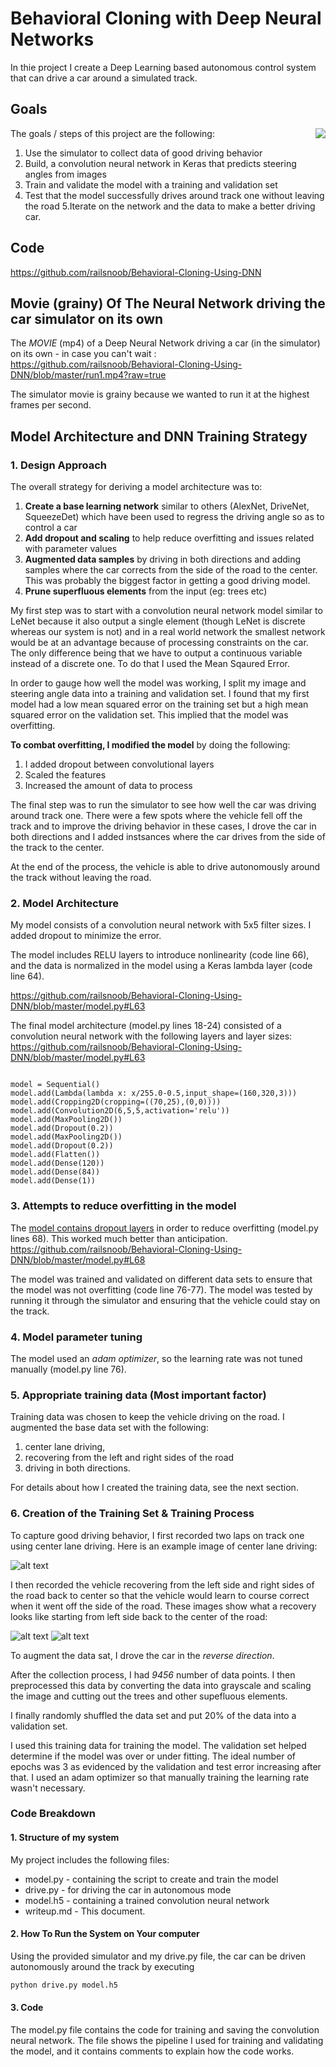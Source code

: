 
# **Behavioral Cloning with Deep Neural Networks**


In thie project I create a Deep Learning based autonomous control system that can drive a  car around a simulated track. 


## Goals
<img style="float: right;" src="./center_driving_middle.jpg">

The goals / steps of this project are the following:

1. Use the simulator to collect data of good driving behavior
2. Build, a convolution neural network in Keras that predicts steering angles from images
3. Train and validate the model with a training and validation set
4. Test that the model successfully drives around track one without leaving the road
5.Iterate on the network and the data to make a better driving car.

## Code
https://github.com/railsnoob/Behavioral-Cloning-Using-DNN

## Movie (grainy) Of The Neural Network driving the car simulator on its own 
The *MOVIE* (mp4) of a Deep Neural Network driving a car (in the simulator) on its own - in case you can't wait : https://github.com/railsnoob/Behavioral-Cloning-Using-DNN/blob/master/run1.mp4?raw=true

The simulator movie is grainy because we wanted to run it at the highest frames per second.





## Model Architecture and DNN Training Strategy

### 1. Design Approach

The overall strategy for deriving a model architecture was to:
1. **Create a base learning network** similar to others (AlexNet, DriveNet, SqueezeDet) which have been used to regress the driving angle so as to control a car
2. **Add dropout and scaling** to help reduce overfitting and issues related with parameter values
2. **Augmented data samples** by driving in both directions and adding samples where the car corrects from the side of the road to the center. This was probably the biggest factor in getting a good driving model. 
3. **Prune superfluous elements** from the input (eg: trees etc)

My first step was to start with a convolution neural network model similar to LeNet because it also output a single element (though LeNet is discrete whereas our system is not) and in a real world network the smallest network would be at an advantage because of processing constraints on the car. The only difference being that we have to output a continuous variable instead of a discrete one. To do that I used the Mean Sqaured Error.

In order to gauge how well the model was working, I split my image and steering angle data into a training and validation set. I found that my first model had a low mean squared error on the training set but a high mean squared error on the validation set. This implied that the model was overfitting. 

**To combat overfitting, I modified the model** by doing the following:
1. I added dropout between convolutional layers
2. Scaled the features 
3. Increased the amount of data to process

The final step was to run the simulator to see how well the car was driving around track one. There were a few spots where the vehicle fell off the track and to improve the driving behavior in these cases, I drove the car in both directions and I added instsances where the car drives from the side of the track to the center. 

At the end of the process, the vehicle is able to drive autonomously around the track without leaving the road.


### 2. Model Architecture

My model consists of a convolution neural network with 5x5 filter sizes. I added dropout to minimize the error. 

The model includes RELU layers to introduce nonlinearity (code line 66), and the data is normalized in the model using a Keras lambda layer (code line 64).

https://github.com/railsnoob/Behavioral-Cloning-Using-DNN/blob/master/model.py#L63

The final model architecture (model.py lines 18-24) consisted of a convolution neural network with the following layers and layer sizes:
https://github.com/railsnoob/Behavioral-Cloning-Using-DNN/blob/master/model.py#L63

~~~~

model = Sequential()
model.add(Lambda(lambda x: x/255.0-0.5,input_shape=(160,320,3)))
model.add(Cropping2D(cropping=((70,25),(0,0))))
model.add(Convolution2D(6,5,5,activation='relu'))
model.add(MaxPooling2D())
model.add(Dropout(0.2))
model.add(MaxPooling2D())
model.add(Dropout(0.2))
model.add(Flatten())
model.add(Dense(120))
model.add(Dense(84))
model.add(Dense(1))

~~~~


[//]: # (Image References)


[image2]: ./center_driving_middle.jpg "Center Driving"
[image3]: ./center_driving_from_left.jpg "Recovery Image 1 left"
[image4]: ./center_driving_from_left_back_to_center.jpg "Recovery Image Done"

### 3. Attempts to reduce overfitting in the model

The [model contains dropout layers](https://github.com/railsnoob/Behavioral-Cloning-Using-DNN/blob/master/model.py#L68) in order to reduce overfitting (model.py lines 68). This worked much better than anticipation.
https://github.com/railsnoob/Behavioral-Cloning-Using-DNN/blob/master/model.py#L68

The model was trained and validated on different data sets to ensure that the model was not overfitting (code line 76-77). The model was tested by running it through the simulator and ensuring that the vehicle could stay on the track.

### 4. Model parameter tuning

The model used an *adam optimizer*, so the learning rate was not tuned manually (model.py line 76).

### 5. Appropriate training data (Most important factor)

Training data was chosen to keep the vehicle driving on the road. I augmented the base data set with the following:
1. center lane driving, 
2. recovering from the left and right sides of the road 
3. driving in both directions. 

For details about how I created the training data, see the next section. 

### 6. Creation of the Training Set & Training Process

To capture good driving behavior, I first recorded two laps on track one using center lane driving. Here is an example image of center lane driving:

![alt text][image2]

I then recorded the vehicle recovering from the left side and right sides of the road back to center so that the vehicle would learn to course correct when it went off the side of the road.  These images show what a recovery looks like starting from left side back to the center of the road:

![alt text][image3]
![alt text][image4]

To augment the data sat, I drove the car in the *reverse direction*. 

After the collection process, I had *9456* number of data points. I then preprocessed this data by converting the data into grayscale and scaling the image and cutting out the trees and other supefluous elements.


I finally randomly shuffled the data set and put 20% of the data into a validation set. 

I used this training data for training the model. The validation set helped determine if the model was over or under fitting. The ideal number of epochs was 3 as evidenced by the validation and test error increasing after that.  I used an adam optimizer so that manually training the learning rate wasn't necessary.

### Code Breakdown

#### 1. Structure of my system

My project includes the following files:
* model.py  - containing the script to create and train the model
* drive.py  - for driving the car in autonomous mode
* model.h5  - containing a trained convolution neural network 
* writeup.md - This document. 

#### 2. How To Run the System on Your computer
Using the  provided simulator and my drive.py file, the car can be driven autonomously around the track by executing 
```sh
python drive.py model.h5
```

#### 3. Code

The model.py file contains the code for training and saving the convolution neural network. The file shows the pipeline I used for training and validating the model, and it contains comments to explain how the code works.
